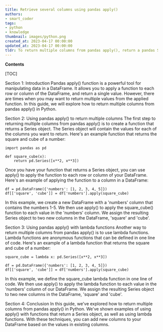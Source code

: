 ```yaml
---
title: Retrieve several columns using pandas apply()
authors:
- smart_coder
tags:
- python
- knowledge
thumbnail: images/python.png
created_at: 2023-04-17 00:00:00
updated_at: 2023-04-17 00:00:00
tldr: To return multiple columns from pandas apply(), return a pandas Series with multiple values separated by commas.
---
```


**Contents**

[TOC]

Section 1: Introduction
Pandas apply() function is a powerful tool for manipulating data in a DataFrame. It allows you to apply a function to each row or column of the DataFrame, and return a single value. However, there are times when you may want to return multiple values from the applied function. In this guide, we will explore how to return multiple columns from pandas apply() in Python.

Section 2: Using pandas apply() to return multiple columns
The first step to returning multiple columns from pandas apply() is to create a function that returns a Series object. The Series object will contain the values for each of the columns you want to return. Here's an example function that returns the square and cube of a number:

```
import pandas as pd

def square_cube(x):
    return pd.Series([x**2, x**3])
```

Once you have your function that returns a Series object, you can use apply() to apply the function to each row or column of your DataFrame. Here's an example of applying the function to a column in a DataFrame:

```
df = pd.DataFrame({'numbers': [1, 2, 3, 4, 5]})
df[['square', 'cube']] = df['numbers'].apply(square_cube)
```

In this example, we create a new DataFrame with a 'numbers' column that contains the numbers 1-5. We then use apply() to apply the square_cube() function to each value in the 'numbers' column. We assign the resulting Series object to two new columns in the DataFrame, 'square' and 'cube'. 

Section 3: Using pandas apply() with lambda functions
Another way to return multiple columns from pandas apply() is to use lambda functions. Lambda functions are anonymous functions that can be defined in one line of code. Here's an example of a lambda function that returns the square and cube of a number:

```
square_cube = lambda x: pd.Series([x**2, x**3])

df = pd.DataFrame({'numbers': [1, 2, 3, 4, 5]})
df[['square', 'cube']] = df['numbers'].apply(square_cube)
```

In this example, we define the square_cube lambda function in one line of code. We then use apply() to apply the lambda function to each value in the 'numbers' column of our DataFrame. We assign the resulting Series object to two new columns in the DataFrame, 'square' and 'cube'. 

Section 4: Conclusion
In this guide, we've explored how to return multiple columns from pandas apply() in Python. We've shown examples of using apply() with functions that return a Series object, as well as using lambda functions. With these techniques, you can add new columns to your DataFrame based on the values in existing columns.
